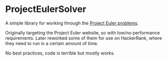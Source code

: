 # ProjectEulerSolver

A simple library for working through the [Project Euler problems](https://projecteuler.net/).

Originally targeting the Project Euler website, so with low/no performance requirements. Later reworked some of them for use on HackerRank, where they need to run in a certain amount of time.

No best practices, code is terrible but mostly works.
